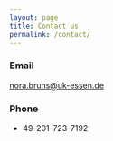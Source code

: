 ```yaml
---
layout: page
title: Contact us
permalink: /contact/
---
```



### Email
nora.bruns@uk-essen.de

### Phone
+ 49-201-723-7192
